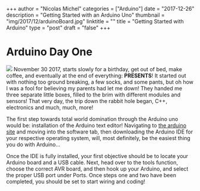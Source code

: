 +++
author = "Nicolas Michel"
categories = ["Arduino"]
date = "2017-12-26"
description = "Getting Started with an Arduino Uno"
thumbnail = "img/2017/12/arduinoBoard.jpg"
linktitle = ""
title = "Getting Started with Arduino"
type = "post"
draft = "false"
+++

# Arduino Day One

![](/img/2017/12/arduino_logo.png#right) November 30 2017, starts slowly for a birthday, get out of bed, make coffee, and eventually at the end of everything: **PRESENTS**! It started out with nothing too ground breaking, a few socks, and some pants, but oh how I was a fool for believing my parents had let me down! They handed me three separate little boxes, filled to the brim with different modules and sensors! That very day, the trip down the rabbit hole began, C++, electronics and much, much, more!

The first step towards total world domination through the Arduino uno would be: installation of the Arduino text editor! Navigating to [the arduino site](https://www.arduino.cc) and moving into the software tab, then downloading the Arduino IDE for your respective operating system, will, most definitely, be the easiest thing you do with Arduino...

Once the IDE is fully installed, your first objective should be to locate your Arduino board and a USB cable. Next, head over to the tools function, choose the correct AVR board, and then hook up your Arduino, and select the proper USB port under Ports. Once steps one and two have been completed, you should be set to start wiring and coding!
